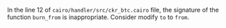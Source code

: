 In the line 12 of `cairo/handler/src/ckr_btc.cairo` file, the signature of the function `burn_from` is inappropriate. Consider modify `to` to `from`.